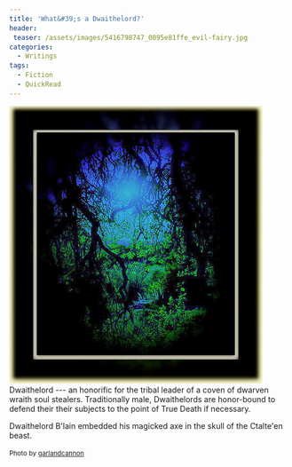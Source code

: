 ```yaml
---
title: 'What&#39;s a Dwaithelord?'
header:
 teaser: /assets/images/5416798747_0095e81ffe_evil-fairy.jpg
categories:
  - Writings
tags:
  - Fiction
  - QuickRead
---
```

<img src="/assets/images/5416798747_0095e81ffe_evil-fairy.jpg">Dwaithelord --- an honorific for the tribal leader of a coven of dwarven wraith soul stealers. Traditionally male, Dwaithelords are honor-bound to defend their their subjects to the point of True Death if necessary.

Dwaithelord B'lain embedded his magicked axe in the skull of the Ctalte'en beast.

<small>Photo by <a href="http://www.flickr.com/photos/12596956@N06/5416798747">garlandcannon</a></small>